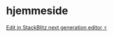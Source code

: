 # hjemmeside

[Edit in StackBlitz next generation editor ⚡️](https://stackblitz.com/~/github.com/PMariusf/hjemmeside)